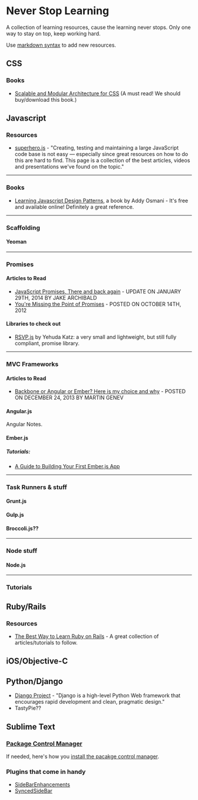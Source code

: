 Never Stop Learning
=========================================

A collection of learning resources, cause the learning never stops. Only one way to stay on top, keep working hard.

Use [markdown syntax](http://daringfireball.net/projects/markdown/syntax "Markdown Syntax Reference") to add new resources.


CSS
------------------------------------------

### Books
- [Scalable and Modular Architecture for CSS](http://smacss.com/) (A must read! We should buy/download this book.)

Javascript
------------------------------------------

### Resources

- [superhero.js](http://superherojs.com/ "A collection of JS resources.") - "Creating, testing and maintaining a large JavaScript code base is not easy — especially since great resources on how to do this are hard to find. This page is a collection of the best articles, videos and presentations we've found on the topic."

---------------------------------------------------------------------------

### Books

- [Learning Javascript Design Patterns](http://addyosmani.com/resources/essentialjsdesignpatterns/book/), a book by Addy Osmani - It's free and available online! Definitely a great reference.

---------------------------------------------------------------------------

### Scaffolding

#### Yeoman

---------------------------------------------------------------------------

### Promises

#### Articles to Read

- [JavaScript Promises, There and back again](http://www.html5rocks.com/en/tutorials/es6/promises/) - UPDATE ON JANUARY 29TH, 2014 BY JAKE ARCHIBALD
- [You're Missing the Point of Promises](http://domenic.me/2012/10/14/youre-missing-the-point-of-promises/) - POSTED ON OCTOBER 14TH, 2012 

#### Libraries to check out

- [RSVP.js](https://github.com/tildeio/rsvp.js) by Yehuda Katz: a very small and lightweight, but still fully compliant, promise library.

---------------------------------------------------------------------------

### MVC Frameworks

#### Articles to Read

- [Backbone or Angular or Ember? Here is my choice and why](http://www.100percentjs.com/backbone-or-angular-or-ember-here-is-my-choice-and-why/) - POSTED ON DECEMBER 24, 2013 BY MARTIN GENEV

#### Angular.js

Angular Notes.

#### Ember.js

##### Tutorials:
- [A Guide to Building Your First Ember.js App](http://www.toptal.com/javascript/a-step-by-step-guide-to-building-your-first-ember-js-app)

---------------------------------------------------------------------------

### Task Runners & stuff

#### Grunt.js

#### Gulp.js

#### Broccoli.js??

---------------------------------------------------------------------------

### Node stuff

#### Node.js

---------------------------------------------------------------------------

### Tutorials



Ruby/Rails
------------------------------------------

### Resources

- [The Best Way to Learn Ruby on Rails](http://code.tutsplus.com/tutorials/the-best-way-to-learn-ruby-on-rails--net-21820) - A great collection of articles/tutorials to follow.


iOS/Objective-C
------------------------------------------


Python/Django
------------------------------------------

- [Django Project](https://www.djangoproject.com/) - "Django is a high-level Python Web framework that encourages rapid development and clean, pragmatic design."
- TastyPie??

Sublime Text
------------------------------------------

### [Package Control Manager](https://sublime.wbond.net/)

If needed, here's how you [install the pacakge control manager](https://sublime.wbond.net/installation).

### Plugins that come in handy

- [SideBarEnhancements](https://github.com/titoBouzout/SideBarEnhancements)
- [SyncedSideBar](https://github.com/sobstel/SyncedSideBar)

